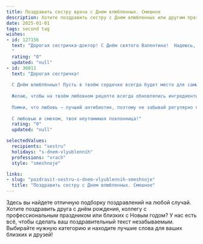 ```yaml
---
title: Поздравить сестру врача с Днем влюбленных. Смешное
description: Хотите поздравить сестру с Днем влюбленных или другим праздником? Наш ИИ создаст незабываемое поздравление, а вы обязательно выделитесь среди других.  
date: 2025-01-01
tags: second tag
wishes:
- id: 127156
  text: "Дорогая сестричка-доктор! С Днём святого Валентина!  Надеюсь, твой сердечный ритм сегодня стабилен, а количество пациентов — меньше, чем число твоих поклонников (хотя, уверена,  с твоим профессионализмом и последних ты сможешь поставить на ноги!).  Пусть любовь будет твоим лучшим лекарством, а  букеты – не менее пышными, чем твои рабочие графики!
  "
  rating: "0"
  updated: "null"
- id: 36011
  text: "Дорогая сестричка!
  
  С Днём влюблённых! Пусть в твоём сердечке всегда будет место для самых сладких \"препаратов любви\"! Ты — настоящий врач, способный исцелить не только болезни, но и любящие сердца.
  
  Желаю, чтобы на твоём любовном рецепте всегда обновлялись ингредиенты: чуть-чуть романтики, щепотка страсти и, конечно, пара капель юмора! Пусть каждый твой пациент по жизни будет твоим верным «дозатором счастья».
  
  Помни, что любовь — лучший антибиотик, поэтому не забывай регулярно принимать свою дозу счастья! Желаю ловить взгляды и улыбки так, как ты ловишь пульсы — с точностью врача и блеском в глазах!
  
  С любовью и смехом, твоя неутомимая поклонница!"
  rating: "0"
  updated: "null"

selectedValues:
  recipients: "sestru"
  holidays: "s-dnem-vlyublennih"
  professions: "vrach"
  style: "smeshnoje"

links:
- slug: "pozdravit-sestru-s-dnem-vlyublennih-smeshnoje"
  title: "Поздравить сестру с Днем влюбленных. Смешное"
---
```


Здесь вы найдете отличную подборку поздравлений на любой случай.
Хотите поздравить друга с днём рождения, коллегу с профессиональным праздником или близких с Новым годом? У нас есть всё, чтобы сделать ваш поздравительный текст незабываемым. Выбирайте нужную категорию и находите лучшие слова для ваших близких и друзей!
